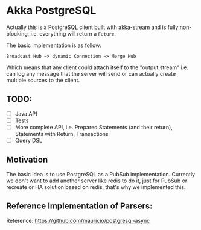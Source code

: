Akka PostgreSQL
===============

Actually this is a PostgreSQL client built with [akka-stream](http://doc.akka.io/docs/akka/2.4/scala/stream/index.html) and is fully non-blocking, i.e. everything will return a `Future`.
  
The basic implementation is as follow:

    Broadcast Hub ~> dynamic Connection ~> Merge Hub
    
Which means that any client could attach itself to the "output stream" i.e. can log any message that the server will send or can actually create multiple sources to the client.

## TODO:

- [ ] Java API
- [ ] Tests
- [ ] More complete API, i.e. Prepared Statements (and their return), Statements with Return, Transactions
- [ ] Query DSL

## Motivation

The basic idea is to use PostgreSQL as a PubSub implementation. Currently we don't want to add another server like redis to do it, just for PubSub or recreate or HA solution based on redis,
that's why we implemented this.

## Reference Implementation of Parsers:

Reference: https://github.com/mauricio/postgresql-async